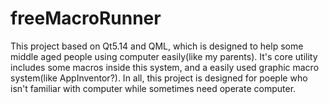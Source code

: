 # freeMacroRunner
This project based on Qt5.14 and QML, which is designed to help some middle aged people using computer easily(like my parents). It's core utility includes some macros inside this system, and a easily used graphic macro system(like AppInventor?). In all, this project is designed for poeple who isn't familiar with computer while sometimes need operate computer.
